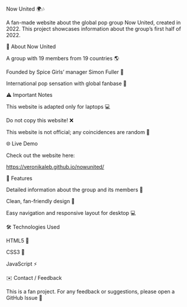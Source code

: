 Now United 🌍🎶

A fan-made website about the global pop group Now United, created in 2022. This project showcases information about the group’s first half of 2022.

🔹 About Now United

A group with 19 members from 19 countries 🌎

Founded by Spice Girls’ manager Simon Fuller 🎤

International pop sensation with global fanbase 💖

⚠️ Important Notes

This website is adapted only for laptops 💻

Do not copy this website! ❌

This website is not official; any coincidences are random 🛑

🌐 Live Demo

Check out the website here:

https://veronikaleb.github.io/nowunited/

🎨 Features

Detailed information about the group and its members 📰

Clean, fan-friendly design 🎨

Easy navigation and responsive layout for desktop 💻

🛠️ Technologies Used

HTML5 📄

CSS3 🎨

JavaScript ⚡

✉️ Contact / Feedback

This is a fan project. For any feedback or suggestions, please open a GitHub Issue 💌
